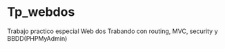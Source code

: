 # Tp_webdos
Trabajo practico especial Web dos
Trabando con routing, MVC, security y BBDD(PHPMyAdmin)
